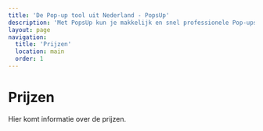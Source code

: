 ```yaml
---
title: 'De Pop-up tool uit Nederland - PopsUp'
description: 'Met PopsUp kun je makkelijk en snel professionele Pop-ups bouwen en integreren in je website, webshop of webapplicatie.'
layout: page
navigation:
  title: 'Prijzen'
  location: main
  order: 1
---
```


# Prijzen

Hier komt informatie over de prijzen.
